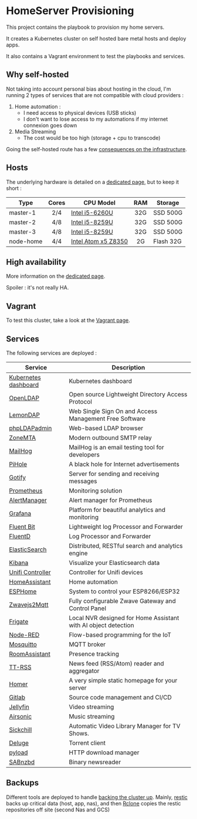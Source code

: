 
# HomeServer Provisioning

This project contains the playbook to provision my home servers.

It creates a Kubernetes cluster on self hosted bare metal hosts and deploy apps.

It also contains a Vagrant environment to test the playbooks and services.

## Why self-hosted

Not taking into account personal bias about hosting in the cloud, I'm running 2 types of services that are not compatible with cloud providers :

1. Home automation :
   * I need access to physical devices (USB sticks)
   * I don't want to lose access to my automations if my internet connexion goes down
2. Media Streaming
    * The cost would be too high (storage + cpu to transcode)

Going the self-hosted route has a few [consequences on the infrastructure](docs/Bare_metal_considerations.md).

## Hosts

The underlying hardware is detailed on a [dedicated page](docs/Hardware_detail.md), but to keep it short :

| Type      | Cores | CPU Model                                                                                                                                |  RAM  | Storage   |
| --------- | :---: | ---------------------------------------------------------------------------------------------------------------------------------------- | :---: | --------- |
| master-1  |  2/4  | [Intel i5-6260U](https://ark.intel.com/products/91160/Intel-Core-i5-6260U-Processor-4M-Cache-up-to-2-90-GHz-)                            |  32G  | SSD 500G  |
| master-2  |  4/8  | [Intel i5-8259U](https://ark.intel.com/content/www/us/en/ark/products/135935/intel-core-i5-8259u-processor-6m-cache-up-to-3-80-ghz.html) |  32G  | SSD 500G  |
| master-3  |  4/8  | [Intel i5-8259U](https://ark.intel.com/content/www/us/en/ark/products/135935/intel-core-i5-8259u-processor-6m-cache-up-to-3-80-ghz.html) |  32G  | SSD 500G  |
| node-home |  4/4  | [Intel Atom x5 Z8350](https://ark.intel.com/products/93361/Intel-Atom-x5-Z8350-Processor-2M-Cache-up-to-1-92-GHz-)                       |  2G   | Flash 32G |

## High availability

More information on the [dedicated page](docs/High_availability.md).

Spoiler : it's not really HA.

## Vagrant

To test this cluster, take a look at the [Vagrant page](docs/Vagrant.md).

## Services

The following services are deployed :

| Service                                                          | Description                                                    |
| ---------------------------------------------------------------- | -------------------------------------------------------------- |
| [Kubernetes dashboard](https://github.com/kubernetes/dashboard/) | Kubernetes dashboard                                           |
| [OpenLDAP](https://www.openldap.org/)                            | Open source Lightweight Directory Access Protocol              |
| [LemonDAP](https://lemonldap-ng.org/welcome/)                    | Web Single Sign On and Access Management Free Software         |
| [phpLDAPadmin](http://phpldapadmin.sourceforge.net/)             | Web-based LDAP browser                                         |
| [ZoneMTA](https://github.com/zone-eu/zone-mta)                   | Modern outbound SMTP relay                                     |
| [MailHog](https://github.com/mailhog/MailHog)                    | MailHog is an email testing tool for developers                |
| [PiHole](https://pi-hole.net/)                                   | A black hole for Internet advertisements                       |
| [Gotify](https://github.com/gotify/server)                       | Server for sending and receiving messages                      |
| [Prometheus](https://prometheus.io/)                             | Monitoring solution                                            |
| [AlertManager](https://github.com/prometheus/alertmanager)       | Alert manager for Prometheus                                   |
| [Grafana](https://grafana.com/)                                  | Platform for beautiful analytics and monitoring                |
| [Fluent Bit](https://fluentbit.io/)                              | Lightweight log Processor and Forwarder                        |
| [FluentD](https://www.fluentd.org/)                              | Log Processor and Forwarder                                    |
| [ElasticSearch](https://www.elastic.co/products/elasticsearch)   | Distributed, RESTful search and analytics engine               |
| [Kibana](https://www.elastic.co/products/kibana)                 | Visualize your Elasticsearch data                              |
| [Unifi Controller](https://unifi-sdn.ubnt.com/)                  | Controller for Unifi devices                                   |
| [HomeAssistant](https://www.home-assistant.io/)                  | Home automation                                                |
| [ESPHome](https://esphome.io/index.html)                         | System to control your ESP8266/ESP32                           |
| [Zwavejs2Mqtt](https://zwave-js.github.io/zwavejs2mqtt/)         | Fully configurable Zwave Gateway and Control Panel             |
| [Frigate](https://blakeblackshear.github.io/frigate/)            | Local NVR designed for Home Assistant with AI object detection |
| [Node-RED](https://nodered.org/)                                 | Flow-based programming for the IoT                             |
| [Mosquitto](https://mosquitto.org/)                              | MQTT broker                                                    |
| [RoomAssistant](https://github.com/mKeRix/room-assistant)        | Presence tracking                                              |
| [TT-RSS](https://tt-rss.org/)                                    | News feed (RSS/Atom) reader and aggregator                     |
| [Homer](https://github.com/bastienwirtz/homer)                   | A very simple static homepage for your server                  |
| [Gitlab](https://about.gitlab.com/)                              | Source code management and CI/CD                               |
| [Jellyfin](https://jellyfin.org/)                                | Video streaming                                                |
| [Airsonic](https://airsonic.github.io/)                          | Music streaming                                                |
| [Sickchill](https://sickchill.github.io/)                        | Automatic Video Library Manager for TV Shows.                  |
| [Deluge](https://deluge-torrent.org/)                            | Torrent client                                                 |
| [pyload](https://pyload.net/)                                    | HTTP download manager                                          |
| [SABnzbd](https://sabnzbd.org/)                                  | Binary newsreader                                              |

## Backups

Different tools are deployed to handle [backing the cluster up](docs/Backups.md).
Mainly, [restic](https://restic.net/) backs up critical data (host, app, nas), and then [Rclone](https://rclone.org/) copies the restic repositories off site (second Nas and GCS)
